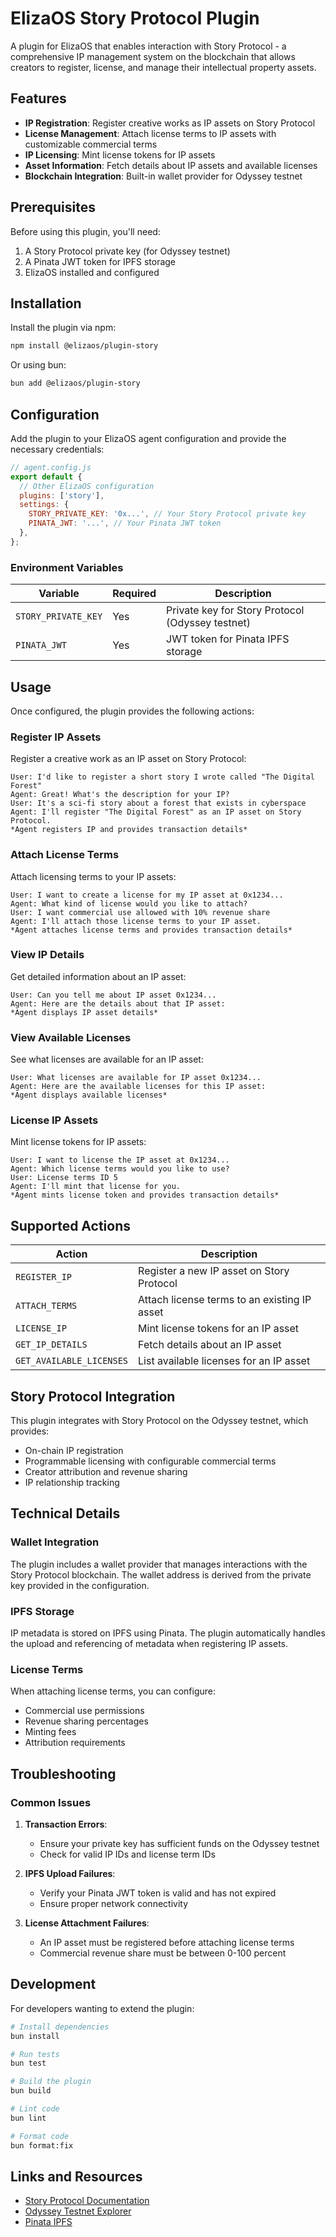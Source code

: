 # ElizaOS Story Protocol Plugin

A plugin for ElizaOS that enables interaction with Story Protocol - a comprehensive IP management system on the blockchain that allows creators to register, license, and manage their intellectual property assets.

## Features

- **IP Registration**: Register creative works as IP assets on Story Protocol
- **License Management**: Attach license terms to IP assets with customizable commercial terms
- **IP Licensing**: Mint license tokens for IP assets
- **Asset Information**: Fetch details about IP assets and available licenses
- **Blockchain Integration**: Built-in wallet provider for Odyssey testnet

## Prerequisites

Before using this plugin, you'll need:

1. A Story Protocol private key (for Odyssey testnet)
2. A Pinata JWT token for IPFS storage
3. ElizaOS installed and configured

## Installation

Install the plugin via npm:

```bash
npm install @elizaos/plugin-story
```

Or using bun:

```bash
bun add @elizaos/plugin-story
```

## Configuration

Add the plugin to your ElizaOS agent configuration and provide the necessary credentials:

```javascript
// agent.config.js
export default {
  // Other ElizaOS configuration
  plugins: ['story'],
  settings: {
    STORY_PRIVATE_KEY: '0x...', // Your Story Protocol private key
    PINATA_JWT: '...', // Your Pinata JWT token
  },
};
```

### Environment Variables

| Variable            | Required | Description                                      |
| ------------------- | -------- | ------------------------------------------------ |
| `STORY_PRIVATE_KEY` | Yes      | Private key for Story Protocol (Odyssey testnet) |
| `PINATA_JWT`        | Yes      | JWT token for Pinata IPFS storage                |

## Usage

Once configured, the plugin provides the following actions:

### Register IP Assets

Register a creative work as an IP asset on Story Protocol:

```
User: I'd like to register a short story I wrote called "The Digital Forest"
Agent: Great! What's the description for your IP?
User: It's a sci-fi story about a forest that exists in cyberspace
Agent: I'll register "The Digital Forest" as an IP asset on Story Protocol.
*Agent registers IP and provides transaction details*
```

### Attach License Terms

Attach licensing terms to your IP assets:

```
User: I want to create a license for my IP asset at 0x1234...
Agent: What kind of license would you like to attach?
User: I want commercial use allowed with 10% revenue share
Agent: I'll attach those license terms to your IP asset.
*Agent attaches license terms and provides transaction details*
```

### View IP Details

Get detailed information about an IP asset:

```
User: Can you tell me about IP asset 0x1234...
Agent: Here are the details about that IP asset:
*Agent displays IP asset details*
```

### View Available Licenses

See what licenses are available for an IP asset:

```
User: What licenses are available for IP asset 0x1234...
Agent: Here are the available licenses for this IP asset:
*Agent displays available licenses*
```

### License IP Assets

Mint license tokens for IP assets:

```
User: I want to license the IP asset at 0x1234...
Agent: Which license terms would you like to use?
User: License terms ID 5
Agent: I'll mint that license for you.
*Agent mints license token and provides transaction details*
```

## Supported Actions

| Action                   | Description                                  |
| ------------------------ | -------------------------------------------- |
| `REGISTER_IP`            | Register a new IP asset on Story Protocol    |
| `ATTACH_TERMS`           | Attach license terms to an existing IP asset |
| `LICENSE_IP`             | Mint license tokens for an IP asset          |
| `GET_IP_DETAILS`         | Fetch details about an IP asset              |
| `GET_AVAILABLE_LICENSES` | List available licenses for an IP asset      |

## Story Protocol Integration

This plugin integrates with Story Protocol on the Odyssey testnet, which provides:

- On-chain IP registration
- Programmable licensing with configurable commercial terms
- Creator attribution and revenue sharing
- IP relationship tracking

## Technical Details

### Wallet Integration

The plugin includes a wallet provider that manages interactions with the Story Protocol blockchain. The wallet address is derived from the private key provided in the configuration.

### IPFS Storage

IP metadata is stored on IPFS using Pinata. The plugin automatically handles the upload and referencing of metadata when registering IP assets.

### License Terms

When attaching license terms, you can configure:

- Commercial use permissions
- Revenue sharing percentages
- Minting fees
- Attribution requirements

## Troubleshooting

### Common Issues

1. **Transaction Errors**:

   - Ensure your private key has sufficient funds on the Odyssey testnet
   - Check for valid IP IDs and license term IDs

2. **IPFS Upload Failures**:

   - Verify your Pinata JWT token is valid and has not expired
   - Ensure proper network connectivity

3. **License Attachment Failures**:
   - An IP asset must be registered before attaching license terms
   - Commercial revenue share must be between 0-100 percent

## Development

For developers wanting to extend the plugin:

```bash
# Install dependencies
bun install

# Run tests
bun test

# Build the plugin
bun build

# Lint code
bun lint

# Format code
bun format:fix
```

## Links and Resources

- [Story Protocol Documentation](https://docs.storyprotocol.xyz)
- [Odyssey Testnet Explorer](https://odyssey.storyscan.xyz)
- [Pinata IPFS](https://www.pinata.cloud/)
